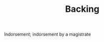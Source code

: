 ---
title: Backing
letter: B
permalink: "/definitions/bld-backing.html"
body: Indorsement; indorsement by a magistrate
published_at: '2018-07-07'
source: Black's Law Dictionary 2nd Ed (1910)
layout: post
---